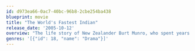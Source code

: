 ```yaml
---
id: d973ea66-0ac7-40bc-96b8-2cbe254ba438
blueprint: movie
title: "The World's Fastest Indian"
release_date: '2005-10-12'
overview: "The life story of New Zealander Burt Munro, who spent years building a 1920 Indian motorcycle -- a bike which helped him set the land-speed world record at Utah's Bonneville Salt Flats in 1967."
genres: '[{"id": 18, "name": "Drama"}]'
---
```

